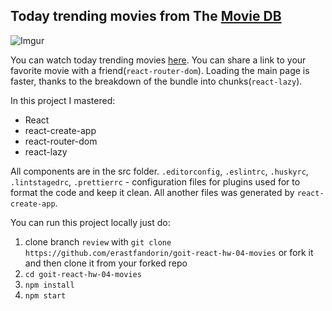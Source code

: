 ## Today trending movies from The [Movie DB](https://www.themoviedb.org/documentation/api)

![Imgur](https://i.imgur.com/2ox8MZp.gif)

You can watch today trending movies
[here](https://erastfandorin.github.io/goit-react-hw-04-movies/#/). You can
share a link to your favorite movie with a friend(`react-router-dom`). Loading
the main page is faster, thanks to the breakdown of the bundle into
chunks(`react-lazy`).

In this project I mastered:

- React
- react-create-app
- react-router-dom
- react-lazy

All components are in the src folder. `.editorconfig`, `.eslintrc`, `.huskyrc`,
`.lintstagedrc`, `.prettierrc` - configuration files for plugins used for to
format the code and keep it clean. All another files was generated by
`react-create-app`.

You can run this project locally just do:

1. clone branch `review` with
   `git clone https://github.com/erastfandorin/goit-react-hw-04-movies` or fork
   it and then clone it from your forked repo
1. `cd goit-react-hw-04-movies`
1. `npm install`
1. `npm start`
